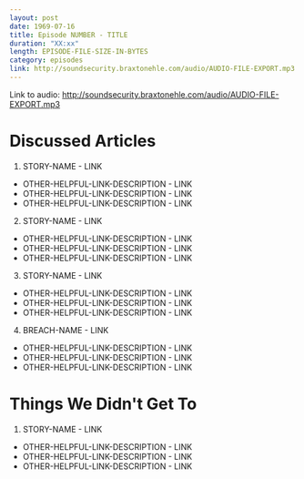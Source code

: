 ```yaml
---
layout: post
date: 1969-07-16
title: Episode NUMBER - TITLE
duration: "XX:xx"
length: EPISODE-FILE-SIZE-IN-BYTES
category: episodes
link: http://soundsecurity.braxtonehle.com/audio/AUDIO-FILE-EXPORT.mp3
---
```


Link to audio: http://soundsecurity.braxtonehle.com/audio/AUDIO-FILE-EXPORT.mp3

# Discussed Articles

1. STORY-NAME - LINK
* OTHER-HELPFUL-LINK-DESCRIPTION - LINK
* OTHER-HELPFUL-LINK-DESCRIPTION - LINK
* OTHER-HELPFUL-LINK-DESCRIPTION - LINK

2. STORY-NAME - LINK
* OTHER-HELPFUL-LINK-DESCRIPTION - LINK
* OTHER-HELPFUL-LINK-DESCRIPTION - LINK
* OTHER-HELPFUL-LINK-DESCRIPTION - LINK

3. STORY-NAME - LINK
* OTHER-HELPFUL-LINK-DESCRIPTION - LINK
* OTHER-HELPFUL-LINK-DESCRIPTION - LINK
* OTHER-HELPFUL-LINK-DESCRIPTION - LINK
4. BREACH-NAME - LINK
* OTHER-HELPFUL-LINK-DESCRIPTION - LINK
* OTHER-HELPFUL-LINK-DESCRIPTION - LINK
* OTHER-HELPFUL-LINK-DESCRIPTION - LINK

# Things We Didn\'t Get To

1. STORY-NAME - LINK
* OTHER-HELPFUL-LINK-DESCRIPTION - LINK
* OTHER-HELPFUL-LINK-DESCRIPTION - LINK
* OTHER-HELPFUL-LINK-DESCRIPTION - LINK
